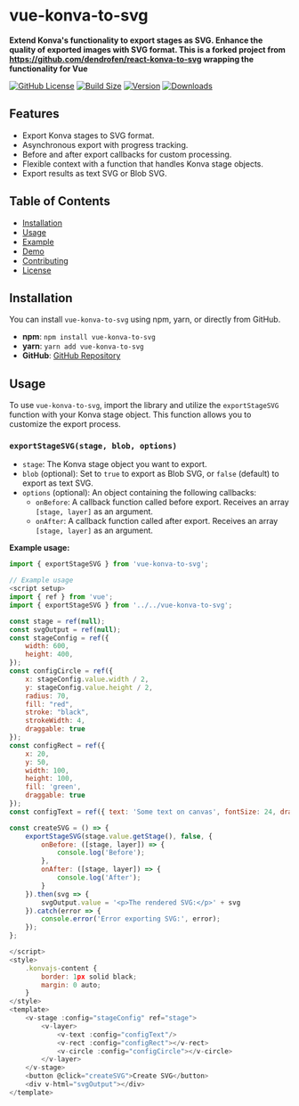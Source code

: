 # vue-konva-to-svg

**Extend Konva's functionality to export stages as SVG. Enhance the quality of exported images with SVG format. This is a forked project from https://github.com/dendrofen/react-konva-to-svg wrapping the functionality for Vue**

[![GitHub License](https://img.shields.io/github/license/peter-tell/vue-konva-to-svg)](LICENSE)
[![Build Size](https://img.shields.io/bundlephobia/minzip/vue-konva-to-svg?label=bundle%20size&style=flat&colorA=000000&colorB=000000)](https://bundlephobia.com/result?p=vue-konva-to-svg)
[![Version](https://img.shields.io/npm/v/vue-konva-to-svg?style=flat&colorA=000000&colorB=000000)](https://www.npmjs.com/package/vue-konva-to-svg)
[![Downloads](https://img.shields.io/npm/dt/vue-konva-to-svg.svg?style=flat&colorA=000000&colorB=000000)](https://www.npmjs.com/package/vue-konva-to-svg)

## Features

- Export Konva stages to SVG format.
- Asynchronous export with progress tracking.
- Before and after export callbacks for custom processing.
- Flexible context with a function that handles Konva stage objects.
- Export results as text SVG or Blob SVG.

## Table of Contents

- [Installation](#installation)
- [Usage](#usage)
- [Example](#example)
- [Demo](#demo)
- [Contributing](#contributing)
- [License](#license)

## Installation

You can install `vue-konva-to-svg` using npm, yarn, or directly from GitHub.

- **npm**: `npm install vue-konva-to-svg`
- **yarn**: `yarn add vue-konva-to-svg`
- **GitHub**: [GitHub Repository](https://github.com/peter-tell/vue-konva-to-svg)

## Usage

To use `vue-konva-to-svg`, import the library and utilize the `exportStageSVG` function with your Konva stage object. This function allows you to customize the export process.

### `exportStageSVG(stage, blob, options)`

- `stage`: The Konva stage object you want to export.
- `blob` (optional): Set to `true` to export as Blob SVG, or `false` (default) to export as text SVG.
- `options` (optional): An object containing the following callbacks:
  - `onBefore`: A callback function called before export. Receives an array `[stage, layer]` as an argument.
  - `onAfter`: A callback function called after export. Receives an array `[stage, layer]` as an argument.

**Example usage:**

```javascript
import { exportStageSVG } from 'vue-konva-to-svg';

// Example usage
<script setup>
import { ref } from 'vue';
import { exportStageSVG } from '../../vue-konva-to-svg';

const stage = ref(null);
const svgOutput = ref(null);
const stageConfig = ref({
    width: 600,
    height: 400,
});
const configCircle = ref({
    x: stageConfig.value.width / 2,
    y: stageConfig.value.height / 2,
    radius: 70,
    fill: "red",
    stroke: "black",
    strokeWidth: 4,
    draggable: true
});
const configRect = ref({
    x: 20,
    y: 50,
    width: 100,
    height: 100,
    fill: 'green',
    draggable: true
});
const configText = ref({ text: 'Some text on canvas', fontSize: 24, draggable: true });

const createSVG = () => {
    exportStageSVG(stage.value.getStage(), false, {
        onBefore: ([stage, layer]) => {
            console.log('Before');
        },
        onAfter: ([stage, layer]) => {
            console.log('After');
        }
    }).then(svg => {
        svgOutput.value = '<p>The rendered SVG:</p>' + svg
    }).catch(error => {
        console.error('Error exporting SVG:', error);
    });
};

</script>
<style>
    .konvajs-content {
        border: 1px solid black;
        margin: 0 auto;
    }
</style>
<template>
    <v-stage :config="stageConfig" ref="stage">
        <v-layer>
            <v-text :config="configText"/>
            <v-rect :config="configRect"></v-rect>
            <v-circle :config="configCircle"></v-circle>
        </v-layer>
    </v-stage>
    <button @click="createSVG">Create SVG</button>
    <div v-html="svgOutput"></div>
</template>
```